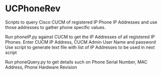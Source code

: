 # UCPhoneRev
Scripts to query Cisco CUCM of registered IP Phone IP Addresses and use those addresses to gather phone specific values.

Run phoneIP.py against CUCM to get the IP Addresses of all registered IP Phones.
Enter CUCM IP Address, CUCM Admin User Name and password
Use script to generate text file with list of IP Addresses to be used in next script

Run phoneQuery.py to get details such on Phone Serial Number, MAC Address, Phone Hardware Revision
